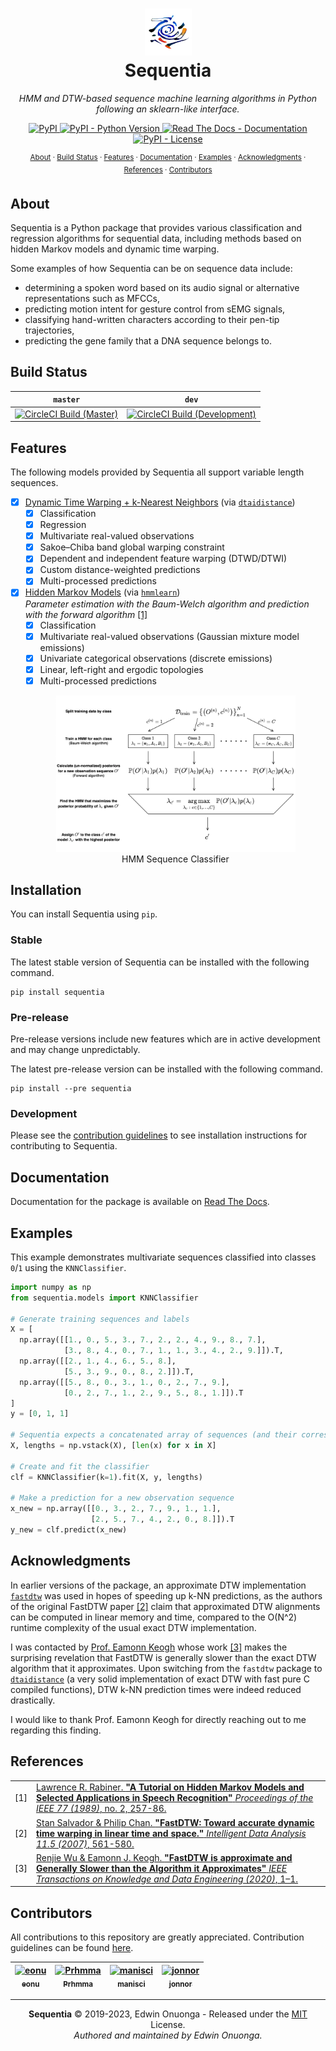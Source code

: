 <p align="center">
  <h1 align="center">
    <img src="https://raw.githubusercontent.com/eonu/sequentia/master/docs/_static/images/logo.png" width="75px"><br/>
    Sequentia
  </h1>
</p>

<p align="center">
  <em>HMM and DTW-based sequence machine learning algorithms in Python following an sklearn-like interface.</em>
</p>

<p align="center">
  <div align="center">
    <a href="https://pypi.org/project/sequentia">
      <img src="https://img.shields.io/pypi/v/sequentia?logo=pypi&style=flat-square" alt="PyPI"/>
    </a>
    <a href="https://pypi.org/project/sequentia">
      <img src="https://img.shields.io/pypi/pyversions/sequentia?logo=python&style=flat-square" alt="PyPI - Python Version"/>
    </a>
    <a href="https://sequentia.readthedocs.io/en/latest">
      <img src="https://img.shields.io/readthedocs/sequentia.svg?logo=read-the-docs&style=flat-square" alt="Read The Docs - Documentation">
    </a>
    <a href="https://raw.githubusercontent.com/eonu/sequentia/master/LICENSE">
      <img src="https://img.shields.io/pypi/l/sequentia?style=flat-square" alt="PyPI - License"/>
    </a>
  </div>
</p>

<p align="center">
  <sup>
    <a href="#about">About</a> ·
    <a href="#build-status">Build Status</a> ·
    <a href="#features">Features</a> ·
    <a href="#documentation">Documentation</a> ·
    <a href="#examples">Examples</a> ·
    <a href="#acknowledgments">Acknowledgments</a> ·
    <a href="#references">References</a> ·
    <a href="#contributors">Contributors</a>
  </sup>
</p>

## About

Sequentia is a Python package that provides various classification and regression algorithms for sequential data, including methods based on hidden Markov models and dynamic time warping.

Some examples of how Sequentia can be on sequence data include:

- determining a spoken word based on its audio signal or alternative representations such as MFCCs,
- predicting motion intent for gesture control from sEMG signals,
- classifying hand-written characters according to their pen-tip trajectories,
- predicting the gene family that a DNA sequence belongs to.

## Build Status

| `master` | `dev` |
| -------- | ------|
| [![CircleCI Build (Master)](https://img.shields.io/circleci/build/github/eonu/sequentia/master?logo=circleci&style=flat-square)](https://app.circleci.com/pipelines/github/eonu/sequentia?branch=master) | [![CircleCI Build (Development)](https://img.shields.io/circleci/build/github/eonu/sequentia/dev?logo=circleci&style=flat-square)](https://app.circleci.com/pipelines/github/eonu/sequentia?branch=master) |

## Features

The following models provided by Sequentia all support variable length sequences.

- [x] [Dynamic Time Warping + k-Nearest Neighbors](https://sequentia.readthedocs.io/en/latest/sections/classifiers/knn.html) (via [`dtaidistance`](https://github.com/wannesm/dtaidistance))
  - [x] Classification
  - [x] Regression
  - [x] Multivariate real-valued observations
  - [x] Sakoe–Chiba band global warping constraint
  - [x] Dependent and independent feature warping (DTWD/DTWI)
  - [x] Custom distance-weighted predictions
  - [x] Multi-processed predictions
- [x] [Hidden Markov Models](https://sequentia.readthedocs.io/en/latest/sections/classifiers/gmmhmm.html) (via [`hmmlearn`](https://github.com/hmmlearn/hmmlearn))<br/><em>Parameter estimation with the Baum-Welch algorithm and prediction with the forward algorithm</em> [[1]](#references)
  - [x] Classification
  - [x] Multivariate real-valued observations (Gaussian mixture model emissions)
  - [x] Univariate categorical observations (discrete emissions)
  - [x] Linear, left-right and ergodic topologies
  - [x] Multi-processed predictions

  <p align="center">
    <img src="https://raw.githubusercontent.com/eonu/sequentia/master/docs/_static/images/classifier.png" width="80%"/><br/>
    HMM Sequence Classifier
  </p>

## Installation

You can install Sequentia using `pip`.

### Stable

The latest stable version of Sequentia can be installed with the following command.

```console
pip install sequentia
```

### Pre-release

Pre-release versions include new features which are in active development and may change unpredictably.

The latest pre-release version can be installed with the following command.

```console
pip install --pre sequentia
```

### Development

Please see the [contribution guidelines](/CONTRIBUTING.md) to see installation instructions for contributing to Sequentia.

## Documentation

Documentation for the package is available on [Read The Docs](https://sequentia.readthedocs.io/en/latest).

## Examples

This example demonstrates multivariate sequences classified into classes `0`/`1` using the `KNNClassifier`.

```python
import numpy as np
from sequentia.models import KNNClassifier

# Generate training sequences and labels
X = [
  np.array([[1., 0., 5., 3., 7., 2., 2., 4., 9., 8., 7.],
            [3., 8., 4., 0., 7., 1., 1., 3., 4., 2., 9.]]).T,
  np.array([[2., 1., 4., 6., 5., 8.],
            [5., 3., 9., 0., 8., 2.]]).T,
  np.array([[5., 8., 0., 3., 1., 0., 2., 7., 9.],
            [0., 2., 7., 1., 2., 9., 5., 8., 1.]]).T
]
y = [0, 1, 1]

# Sequentia expects a concatenated array of sequences (and their corresponding lengths)
X, lengths = np.vstack(X), [len(x) for x in X]

# Create and fit the classifier
clf = KNNClassifier(k=1).fit(X, y, lengths)

# Make a prediction for a new observation sequence
x_new = np.array([[0., 3., 2., 7., 9., 1., 1.],
                  [2., 5., 7., 4., 2., 0., 8.]]).T
y_new = clf.predict(x_new)
```

## Acknowledgments

<p>
<sup>

In earlier versions of the package, an approximate DTW implementation [`fastdtw`](https://github.com/slaypni/fastdtw) was used in hopes of speeding up k-NN predictions, as the authors of the original FastDTW paper [[2]](#references) claim that approximated DTW alignments can be computed in linear memory and time, compared to the O(N^2) runtime complexity of the usual exact DTW implementation.

</sup>
</p>
<p>
<sup>

I was contacted by [Prof. Eamonn Keogh](https://www.cs.ucr.edu/~eamonn/) whose work [[3]](#references) makes the surprising revelation that FastDTW is generally slower than the exact DTW algorithm that it approximates. Upon switching from the `fastdtw` package to [`dtaidistance`](https://github.com/wannesm/dtaidistance) (a very solid implementation of exact DTW with fast pure C compiled functions), DTW k-NN prediction times were indeed reduced drastically.

</sup>
</p>
<p>
<sup>

I would like to thank Prof. Eamonn Keogh for directly reaching out to me regarding this finding.

</sup>
</p>

## References

<table>
  <tbody>
    <tr>
      <td>[1]</td>
      <td>
        <a href=https://web.ece.ucsb.edu/Faculty/Rabiner/ece259/Reprints/tutorial%20on%20hmm%20and%20applications.pdf">Lawrence R. Rabiner. <b>"A Tutorial on Hidden Markov Models and Selected Applications in Speech Recognition"</b> <em>Proceedings of the IEEE 77 (1989)</em>, no. 2, 257-86.</a>
      </td>
    </tr>
    <tr>
      <td>[2]</td>
      <td>
        <a href="https://pdfs.semanticscholar.org/05a2/0cde15e172fc82f32774dd0cf4fe5827cad2.pdf">Stan Salvador & Philip Chan. <b>"FastDTW: Toward accurate dynamic time warping in linear time and space."</b> <em>Intelligent Data Analysis 11.5 (2007)</em>, 561-580.</a>
      </td>
    </tr>
    <tr>
      <td>[3]</td>
      <td>
        <a href="https://arxiv.org/ftp/arxiv/papers/2003/2003.11246.pdf">Renjie Wu & Eamonn J. Keogh. <b>"FastDTW is approximate and Generally Slower than the Algorithm it Approximates"</b> <em>IEEE Transactions on Knowledge and Data Engineering (2020)</em>, 1–1.</a>
      </td>
    </tr>
  </tbody>
</table>

## Contributors

All contributions to this repository are greatly appreciated. Contribution guidelines can be found [here](/CONTRIBUTING.md).

<table>
	<thead>
		<tr>
			<th align="center">
        <a href="https://github.com/eonu">
          <img src="https://avatars0.githubusercontent.com/u/24795571?s=460&v=4" alt="eonu" width="60px">
          <br/><sub><b>eonu</b></sub>
        </a>
			</th>
      <th align="center">
        <a href="https://github.com/Prhmma">
          <img src="https://avatars0.githubusercontent.com/u/16954887?s=460&v=4" alt="Prhmma" width="60px">
          <br/><sub><b>Prhmma</b></sub>
        </a>
			</th>
      <th align="center">
        <a href="https://github.com/manisci">
          <img src="https://avatars.githubusercontent.com/u/30268711?v=4" alt="manisci" width="60px">
          <br/><sub><b>manisci</b></sub>
        </a>
      </th>
      <th align="center">
        <a href="https://github.com/jonnor">
          <img src="https://avatars.githubusercontent.com/u/45185?v=4" alt="jonnor" width="60px">
          <br/><sub><b>jonnor</b></sub>
        </a>
      </th>
			<!-- Add more <th></th> blocks for more contributors -->
		</tr>
	</thead>
</table>

---

<p align="center">
  <b>Sequentia</b> &copy; 2019-2023, Edwin Onuonga - Released under the <a href="https://opensource.org/licenses/MIT">MIT</a> License.<br/>
  <em>Authored and maintained by Edwin Onuonga.</em>
</p>